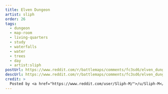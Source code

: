 ```yaml
---
title: Elven Dungeon
artist: sliph
order: 26
tags:
  - dungeon
  - map-room
  - living-quarters
  - study
  - waterfalls
  - water
  - trees
  - day
  - artist:sliph
postUrl: https://www.reddit.com/r/battlemaps/comments/fc3sd6/elven_dungeon_48x48/
descUrl: https://www.reddit.com/r/battlemaps/comments/fc3sd6/elven_dungeon_48x48/fj8c7ae/
credit: >
  Posted by <a href="https://www.reddit.com/user/Sliph-M/">/u/Sliph-M</a> to <a href="https://www.reddit.com/r/battlemaps/">/r/battlemaps</a> in Mar, 2020. <br/> Please support the artist on <a href="https://www.patreon.com/sliph">Patreon</a>, as well as follow them on <a href="https://www.instagram.com/matiasberchtart/">Instagram</a>, <a href="https://www.artstation.com/sliph">ArtStation</a>, and <a href="https://www.sliph.art/">their own website</a>
---
```

